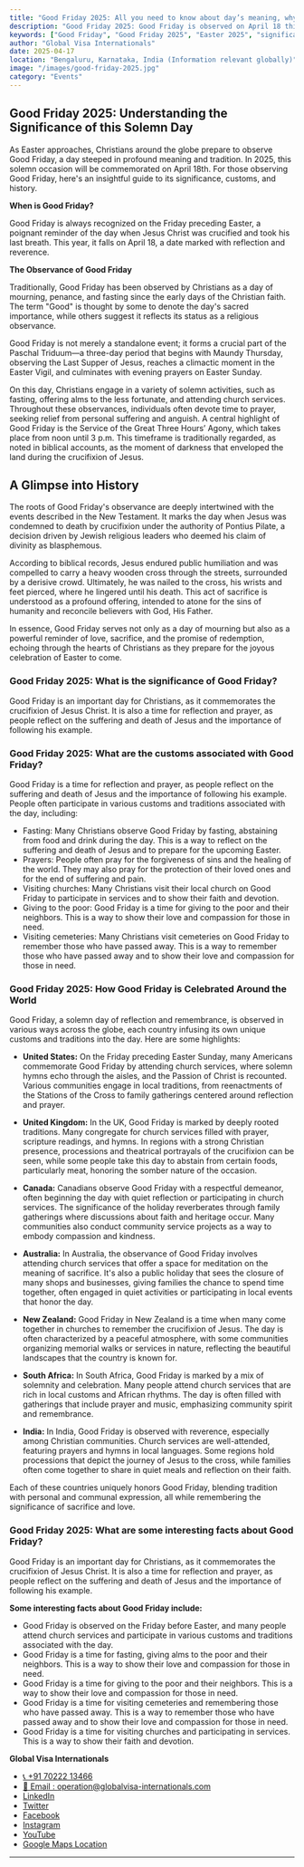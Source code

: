 ```yaml
---
title: "Good Friday 2025: All you need to know about day’s meaning, why Christians observe Good Friday before Easter and more"
description: "Good Friday 2025: Good Friday is observed on April 18 this year. Here's what the day signifies and why it's an important annual tradition for Christians."
keywords: ["Good Friday", "Good Friday 2025", "Easter 2025", "significance of Good Friday", "Christians observe Good Friday", "crucifixion of Jesus"]
author: "Global Visa Internationals"
date: 2025-04-17
location: "Bengaluru, Karnataka, India (Information relevant globally)"
image: "/images/good-friday-2025.jpg"
category: "Events"
---
```


<!-- Organization Schema -->
<script type="application/ld+json">
{
  "@context": "https://schema.org",
  "@type": "Organization",
  "name": "Global Visa Internationals",
  "url": "https://www.globalvisa-internationals.com",
  "logo": "https://www.globalvisa-internationals.com/gvilogo.png",
  "description": "Unlock your entrepreneurial dreams in Canada with the Start-up Visa program. Learn about eligibility, the application process, post-application steps, and essential FAQs. Your journey to Canadian success starts here.",
  "founder": {
    "@type": "Person",
    "name": "Naveen Kumar J"
  },
  "foundingDate": "2016",
  "address": {
    "@type": "PostalAddress",
    "streetAddress": "MG Road",
    "addressLocality": "Bengaluru",
    "addressRegion": "Karnataka",
    "postalCode": "560025",
    "addressCountry": "IN"
  },
  "contactPoint": {
    "@type": "ContactPoint",
    "telephone": "+91-7022213466",
    "contactType": "Customer Support",
    "areaServed": "IN",
    "availableLanguage": ["English", "Hindi", "Kannada", "Tamil"]
  },
  "areaServed": ["IN", "CA", "UK", "EU"],
  "sameAs": [
    "https://www.facebook.com/globalvisainternationals/",
    "https://www.instagram.com/globalvisa_internationals/",
    "https://www.linkedin.com/company/global-visa-internationals/",
    "https://twitter.com/GlobalVisaIntern",
    "https://www.youtube.com/@globalVisaInternationals",
    "https://www.google.com/maps/place/Global+Visa+Internationals/@12.967478,77.6035421,17z"
  ]
}
</script>

<!-- Open Graph Meta Tags -->
<meta property="og:locale" content="en_US">
<meta property="og:type" content="article">
<meta property="og:title" content="Good Friday 2025: Meaning, Significance, and Observance Explained">
<meta property="og:description" content="Discover the meaning and traditions of Good Friday 2025. Learn why it's an important day for Christians and how it's observed around the world.">
<meta property="og:url" content="https://globalvisainternationals.com/good-friday-2025-significance-observance">
<meta property="og:image" content="https://globalvisainternationals.com/images/good-friday-2025.jpg">
<meta property="og:image:alt" content="A cross silhouetted against a dramatic sunset sky on Good Friday.">
<meta property="og:image:width" content="1600">
<meta property="og:image:height" content="900">
<meta property="og:site_name" content="Global Visa Internationals">

<!-- Twitter Card Meta Tags -->
<meta name="twitter:card" content="summary_large_image">
<meta name="twitter:site" content="@GlobalVisaIntern">
<meta name="twitter:creator" content="@GlobalVisaIntern">
<meta name="twitter:url" content="https://globalvisainternationals.com/good-friday-2025-significance-observance">
<meta name="twitter:title" content="Good Friday 2025: Meaning, Significance, and Observance Explained">
<meta name="twitter:description" content="Explore the religious and cultural meaning of Good Friday 2025. A key Christian tradition observed before Easter Sunday.">
<meta name="twitter:image" content="https://globalvisainternationals.com/images/good-friday-2025.jpg">
<meta name="twitter:image:alt" content="A solemn Good Friday cross with a sunset background.">

<!-- Structured Data Posting Itemprop) -->
<meta itemprop="name" content="Good Friday 2025: Meaning, Significance, and Observance Explained | Global Visa Internationals">
<meta itemprop="description" content="Good Friday 2025 is observed on April 18. Learn about its significance, customs, and how people around the world commemorate this day.">
<meta itemprop="image" content="https://globalvisainternationals.com/images/good-friday-2025.jpg">



## Good Friday 2025: Understanding the Significance of this Solemn Day

As Easter approaches, Christians around the globe prepare to observe Good Friday, a day steeped in profound meaning and tradition. In 2025, this solemn occasion will be commemorated on April 18th. For those observing Good Friday, here's an insightful guide to its significance, customs, and history.

**When is Good Friday?**

Good Friday is always recognized on the Friday preceding Easter, a poignant reminder of the day when Jesus Christ was crucified and took his last breath. This year, it falls on April 18, a date marked with reflection and reverence.

**The Observance of Good Friday**

Traditionally, Good Friday has been observed by Christians as a day of mourning, penance, and fasting since the early days of the Christian faith. The term "Good" is thought by some to denote the day's sacred importance, while others suggest it reflects its status as a religious observance. 

Good Friday is not merely a standalone event; it forms a crucial part of the Paschal Triduum—a three-day period that begins with Maundy Thursday, observing the Last Supper of Jesus, reaches a climactic moment in the Easter Vigil, and culminates with evening prayers on Easter Sunday.

On this day, Christians engage in a variety of solemn activities, such as fasting, offering alms to the less fortunate, and attending church services. Throughout these observances, individuals often devote time to prayer, seeking relief from personal suffering and anguish. A central highlight of Good Friday is the Service of the Great Three Hours’ Agony, which takes place from noon until 3 p.m. This timeframe is traditionally regarded, as noted in biblical accounts, as the moment of darkness that enveloped the land during the crucifixion of Jesus.

## A Glimpse into History

The roots of Good Friday's observance are deeply intertwined with the events described in the New Testament. It marks the day when Jesus was condemned to death by crucifixion under the authority of Pontius Pilate, a decision driven by Jewish religious leaders who deemed his claim of divinity as blasphemous. 

According to biblical records, Jesus endured public humiliation and was compelled to carry a heavy wooden cross through the streets, surrounded by a derisive crowd. Ultimately, he was nailed to the cross, his wrists and feet pierced, where he lingered until his death. This act of sacrifice is understood as a profound offering, intended to atone for the sins of humanity and reconcile believers with God, His Father. 

In essence, Good Friday serves not only as a day of mourning but also as a powerful reminder of love, sacrifice, and the promise of redemption, echoing through the hearts of Christians as they prepare for the joyous celebration of Easter to come.

### Good Friday 2025: What is the significance of Good Friday?

Good Friday is an important day for Christians, as it commemorates the crucifixion of Jesus Christ. It is also a time for reflection and prayer, as people reflect on the suffering and death of Jesus and the importance of following his example.

### Good Friday 2025: What are the customs associated with Good Friday?

Good Friday is a time for reflection and prayer, as people reflect on the suffering and death of Jesus and the importance of following his example. People often participate in various customs and traditions associated with the day, including:

- Fasting: Many Christians observe Good Friday by fasting, abstaining from food and drink during the day. This is a way to reflect on the suffering and death of Jesus and to prepare for the upcoming Easter.
- Prayers: People often pray for the forgiveness of sins and the healing of the world. They may also pray for the protection of their loved ones and for the end of suffering and pain.
- Visiting churches: Many Christians visit their local church on Good Friday to participate in services and to show their faith and devotion.
- Giving to the poor: Good Friday is a time for giving to the poor and their neighbors. This is a way to show their love and compassion for those in need.
- Visiting cemeteries: Many Christians visit cemeteries on Good Friday to remember those who have passed away. This is a way to remember those who have passed away and to show their love and compassion for those in need.

 ### Good Friday 2025: How Good Friday is Celebrated Around the World

Good Friday, a solemn day of reflection and remembrance, is observed in various ways across the globe, each country infusing its own unique customs and traditions into the day. Here are some highlights:

- **United States:** On the Friday preceding Easter Sunday, many Americans commemorate Good Friday by attending church services, where solemn hymns echo through the aisles, and the Passion of Christ is recounted. Various communities engage in local traditions, from reenactments of the Stations of the Cross to family gatherings centered around reflection and prayer.

- **United Kingdom:** In the UK, Good Friday is marked by deeply rooted traditions. Many congregate for church services filled with prayer, scripture readings, and hymns. In regions with a strong Christian presence, processions and theatrical portrayals of the crucifixion can be seen, while some people take this day to abstain from certain foods, particularly meat, honoring the somber nature of the occasion.

- **Canada:** Canadians observe Good Friday with a respectful demeanor, often beginning the day with quiet reflection or participating in church services. The significance of the holiday reverberates through family gatherings where discussions about faith and heritage occur. Many communities also conduct community service projects as a way to embody compassion and kindness.

- **Australia:** In Australia, the observance of Good Friday involves attending church services that offer a space for meditation on the meaning of sacrifice. It's also a public holiday that sees the closure of many shops and businesses, giving families the chance to spend time together, often engaged in quiet activities or participating in local events that honor the day.

- **New Zealand:** Good Friday in New Zealand is a time when many come together in churches to remember the crucifixion of Jesus. The day is often characterized by a peaceful atmosphere, with some communities organizing memorial walks or services in nature, reflecting the beautiful landscapes that the country is known for.

- **South Africa:** In South Africa, Good Friday is marked by a mix of solemnity and celebration. Many people attend church services that are rich in local customs and African rhythms. The day is often filled with gatherings that include prayer and music, emphasizing community spirit and remembrance.

- **India:** In India, Good Friday is observed with reverence, especially among Christian communities. Church services are well-attended, featuring prayers and hymns in local languages. Some regions hold processions that depict the journey of Jesus to the cross, while families often come together to share in quiet meals and reflection on their faith.

Each of these countries uniquely honors Good Friday, blending tradition with personal and communal expression, all while remembering the significance of sacrifice and love.

### Good Friday 2025: What are some interesting facts about Good Friday?

Good Friday is an important day for Christians, as it commemorates the crucifixion of Jesus Christ. It is also a time for reflection and prayer, as people reflect on the suffering and death of Jesus and the importance of following his example.

**Some interesting facts about Good Friday include:**

- Good Friday is observed on the Friday before Easter, and many people attend church services and participate in various customs and traditions associated with the day.
- Good Friday is a time for fasting, giving alms to the poor and their neighbors. This is a way to show their love and compassion for those in need.
- Good Friday is a time for giving to the poor and their neighbors. This is a way to show their love and compassion for those in need.
- Good Friday is a time for visiting cemeteries and remembering those who have passed away. This is a way to remember those who have passed away and to show their love and compassion for those in need.
- Good Friday is a time for visiting churches and participating in services. This is a way to show their faith and devotion.


**Global Visa Internationals**
- [ 📞 +91 70222 13466](https://wa.me/+917022213466)
- [📧 Email : operation@globalvisa-internationals.com](operations@globalvisa-internationals.com)
- [LinkedIn  ](https://www.linkedin.com/company/global-visa-internationals/)
- [Twitter ](https://twitter.com/GlobalVisaIntern)
- [Facebook ](https://www.facebook.com/globalvisainternationals/)
- [Instagram ](https://www.instagram.com/globalvisa_internationals/)
- [YouTube](https://www.youtube.com/@globalVisaInternationals)
- [Google Maps Location](https://www.google.com/maps/place/Global+Visa+Internationals/@12.967478,77.6035421,17z/data=!3m1!4b1!4m6!3m5!1s0x3bae15d5613d9a4b:0xea0b2fbdf4f08876!8m2!3d12.967478!4d77.606117!16s%2Fg%2F11c0vm9rhs?entry=ttu&g_ep=EgoyMDI1MDQxNC4xIKXMDSoASAFQAw%3D%3D)

---
